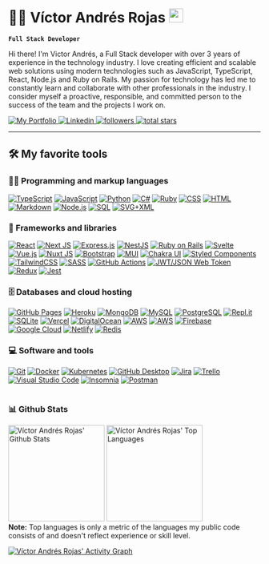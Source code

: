 # 🧑‍💻 Víctor Andrés Rojas <img src="https://media.giphy.com/media/hvRJCLFzcasrR4ia7z/giphy.gif" width="28">

**`Full Stack Developer`**

Hi there! I'm Victor Andrés, a Full Stack developer with over 3 years of experience in the technology industry. I love creating efficient and scalable web solutions using modern technologies such as JavaScript, TypeScript, React, Node.js and Ruby on Rails. My passion for technology has led me to constantly learn and collaborate with other professionals in the industry. I consider myself a proactive, responsible, and committed person to the success of the team and the projects I work on.

   <p align="left" target="_blank">
    <a href="https://www.victorandresrojas.com">
        <img alt="My Portfolio" title="Víctor Andrés Rojas Portfolio" src="https://custom-icon-badges.demolab.com/badge/-My%20Portfolio-3A7CA5?style=for-the-badge&logoColor=white&logo=victorandresrojasportfolio"/>
    </a>
    <a href="https://www.linkedin.com/in/victorandresrojas" target="_blank">
        <img src="https://img.shields.io/badge/-LinkedIn-%230077B5?style=for-the-badge&logo=linkedin&logoColor=white"
        alt="Linkedin" title="My Linkedin profile">
    </a>
    <a href="https://github.com/victand98?tab=followers">
        <img alt="followers" title="Follow me on Github" src="https://custom-icon-badges.demolab.com/github/followers/victand98?color=236ad3&labelColor=1155ba&style=for-the-badge&logo=person-add&label=Follow&logoColor=white"/>
    </a>
    <a href="https://github.com/victand98?tab=repositories&sort=stargazers">
        <img alt="total stars" title="Total stars on GitHub" src="https://custom-icon-badges.demolab.com/github/stars/victand98?color=55960c&style=for-the-badge&labelColor=488207&logo=star"/>
    </a>
   </p>

---

## 🛠️ My favorite tools

### 👨‍💻 Programming and markup languages

<p>
    <a href="https://github.com/search?q=user%3Avictand98+language%3AtypeScript"><img alt="TypeScript" src="https://img.shields.io/badge/TypeScript-007ACC.svg?logo=typescript&logoColor=white"></a>
    <a href="https://github.com/search?q=user%3Avictand98+language%3Ajavascript"><img alt="JavaScript" src="https://img.shields.io/badge/JavaScript-F7DF1E.svg?logo=javascript&logoColor=black"></a>
    <a href="https://github.com/search?q=user%3Avictand98+language%3Apython"><img alt="Python" src="https://img.shields.io/badge/Python-3776AB.svg?logo=python&logoColor=white"></a>
    <a href="https://github.com/search?q=user%3Avictand98+language%3AC%23"><img alt="C#" src="https://img.shields.io/badge/C%23-9b4993.svg?logo=csharp&logoColor=white"></a>
    <a href="https://github.com/search?q=user%3Avictand98+language%3Aruby"><img alt="Ruby" src="https://img.shields.io/badge/Ruby-820C02.svg?logo=ruby&logoColor=white"></a>
    <a href="https://github.com/search?q=user%3Avictand98+language%3Acss"><img alt="CSS" src="https://img.shields.io/badge/CSS-1572B6.svg?logo=css3&logoColor=white"></a>
    <a href="https://github.com/search?q=user%3Avictand98+language%3Ahtml"><img alt="HTML" src="https://img.shields.io/badge/HTML-E34F26.svg?logo=html5&logoColor=white"></a>
    <a href="https://github.com/search?q=user%3Avictand98+language%3Amarkdown"><img alt="Markdown" src="https://img.shields.io/badge/Markdown-000000.svg?logo=markdown&logoColor=white"></a>
    <a href="https://github.com/search?q=user%3Avictand98+language%3Ajavascript"><img alt="Node.js" src="https://img.shields.io/badge/Node.js-43853D.svg?logo=node.js&logoColor=white"></a>
    <a href="https://github.com/search?q=user%3Avictand98+language%3Asql"><img alt="SQL" src="https://custom-icon-badges.demolab.com/badge/SQL-025E8C.svg?logo=database&logoColor=white"></a>
    <a href="https://github.com/search?q=user%3Avictand98+language%3Asvg"><img alt="SVG+XML" src="https://img.shields.io/badge/SVG%2BXML-e0982c.svg?logo=svg&logoColor=white"></a>
</p>

### 🧰 Frameworks and libraries

<p>
    <a href="#"><img alt="React" src="https://img.shields.io/badge/React-20232a.svg?logo=react&logoColor=%2361DAFB"></a>
    <a href="#"><img alt="Next JS" src="https://img.shields.io/badge/Next-black?logo=next.js&logoColor=white"></a>
    <a href="#"><img alt="Express.js" src="https://img.shields.io/badge/Express.js-404d59.svg?logo=express&logoColor=white"></a>
    <a href="#"><img alt="NestJS" src="https://img.shields.io/badge/NestJS-EA2845.svg?logo=nestjs&logoColor=white"></a>
    <a href="#"><img alt="Ruby on Rails" src="https://img.shields.io/badge/Ruby%20on%20Rails-D30001.svg?logo=rubyonrails&logoColor=white"></a>
    <a href="#"><img alt="Svelte" src="https://img.shields.io/badge/svelte-%23f1413d.svg?&logo=svelte&logoColor=white"></a>
    <a href="#"><img alt="Vue.js" src="https://img.shields.io/badge/Vue.js-%2335495e.svg?logo=vuedotjs&logoColor=%234FC08D"></a>
    <a href="#"><img alt="Nuxt JS" src="https://img.shields.io/badge/Nuxt-002E3B?logo=nuxtdotjs&logoColor=#00DC82"></a>
    <a href="#"><img alt="Bootstrap" src="https://img.shields.io/badge/Bootstrap-7952B3.svg?logo=bootstrap&logoColor=white"></a>
    <a href="#"><img alt="MUI" src="https://img.shields.io/badge/MUI-%230081CB.svg?logo=mui&logoColor=white"></a>
    <a href="#"><img alt="Chakra UI" src="https://img.shields.io/badge/chakra-%234ED1C5.svg?logo=chakraui&logoColor=white"></a>
    <a href="#"><img alt="Styled Components" src="https://img.shields.io/badge/styled--components-DB7093?logo=styled-components&logoColor=white"></a>
    <a href="#"><img alt="TailwindCSS" src="https://img.shields.io/badge/tailwindcss-%2338B2AC.svg?&logo=tailwind-css&logoColor=white"></a>
    <a href="#"><img alt="SASS" src="https://img.shields.io/badge/SASS-hotpink.svg?logo=SASS&logoColor=white"></a>
    <a href="#"><img alt="GitHub Actions" src="https://img.shields.io/badge/GitHub%20Actions-2671E5.svg?logo=github%20actions&logoColor=white"></a>
    <a href="#"><img alt="JWT/JSON Web Token" src="https://img.shields.io/badge/JWT-black?logo=JSON%20web%20tokens"></a>
    <a href="#"><img alt="Redux" src="https://img.shields.io/badge/redux-%23593d88.svg?logo=redux&logoColor=white"></a>
    <a href="#"><img alt="Jest" src="https://img.shields.io/badge/-jest-%23C21325?logo=jest&logoColor=white"></a>
</p>

### 🗄️ Databases and cloud hosting

<p>
    <a href="#"><img alt="GitHub Pages" src="https://img.shields.io/badge/GitHub%20Pages-327FC7.svg?logo=github&logoColor=white"></a>
    <a href="#"><img alt="Heroku" src="https://img.shields.io/badge/Heroku-430098.svg?logo=heroku&logoColor=white"></a>
    <a href="#"><img alt="MongoDB" src ="https://img.shields.io/badge/MongoDB-4ea94b.svg?logo=mongodb&logoColor=white"></a>
    <a href="#"><img alt="MySQL" src="https://img.shields.io/badge/MySQL-00f.svg?logo=mysql&logoColor=white"></a>
    <a href="#"><img alt="PostgreSQL" src ="https://img.shields.io/badge/PostgreSQL-316192.svg?logo=postgresql&logoColor=white"></a>
    <a href="#"><img alt="Repl.it" src="https://img.shields.io/badge/Repl.it-0D101E.svg?logo=Replit&logoColor=white"></a>
    <a href="#"><img alt="SQLite" src ="https://img.shields.io/badge/SQLite-07405e.svg?logo=sqlite&logoColor=white"></a>
    <a href="#"><img alt="Vercel" src="https://img.shields.io/badge/Vercel-000000.svg?logo=vercel&logoColor=white"></a>
    <a href="#"><img alt="DigitalOcean" src="https://img.shields.io/badge/DigitalOcean-%230167ff.svg?logo=digitalOcean&logoColor=white"></a>
    <a href="#"><img alt="AWS" src="https://img.shields.io/badge/AWS-232F3E.svg?logo=amazonaws&logoColor=white"></a>
    <a href="#"><img alt="AWS" src="https://img.shields.io/badge/Microsoft%20Azure-0078D4.svg?logo=microsoftazure&logoColor=white"></a>
    <a href="#"><img alt="Firebase" src="https://img.shields.io/badge/firebase-%23039BE5.svg?logo=firebase"></a>
    <a href="#"><img alt="Google Cloud" src="https://img.shields.io/badge/GoogleCloud-%234285F4.svg?logo=google-cloud&logoColor=white"></a>
    <a href="#"><img alt="Netlify" src="https://img.shields.io/badge/netlify-%23000000.svg?logo=netlify&logoColor=#00C7B7"></a>
    <a href="#"><img alt="Redis" src="https://img.shields.io/badge/redis-%23DD0031.svg?logo=redis&logoColor=white"></a>
</p>

### 💻 Software and tools

<p>
    <a href="#"><img alt="Git" src="https://img.shields.io/badge/Git-F05033.svg?logo=git&logoColor=white"></a>
    <a href="#"><img alt="Docker" src="https://img.shields.io/badge/docker-%230db7ed.svg?logo=docker&logoColor=white"></a>
    <a href="#"><img alt="Kubernetes" src="https://img.shields.io/badge/kubernetes-%23326ce5.svg?logo=kubernetes&logoColor=white"></a>
    <a href="#"><img alt="GitHub Desktop" src="https://img.shields.io/badge/GitHub%20Desktop-8034A9.svg?logo=github&logoColor=white"></a>
    <a href="#"><img alt="Jira" src="https://img.shields.io/badge/jira-%230A0FFF.svg?logo=jira&logoColor=white"></a>
    <a href="#"><img alt="Trello" src="https://img.shields.io/badge/Trello-%23026AA7.svg?logo=Trello&logoColor=white"></a>
    <a href="#"><img alt="Visual Studio Code" src="https://img.shields.io/badge/Visual%20Studio%20Code-0078d7.svg?logo=visual-studio-code&logoColor=white"></a>
    <a href="#"><img alt="Insomnia" src="https://img.shields.io/badge/Insomnia-black?logo=insomnia&logoColor=5849BE"></a>
    <a href="#"><img alt="Postman" src="https://img.shields.io/badge/Postman-FF6C37?logo=postman&logoColor=white"></a>
</p>

#

### 📊 Github Stats

<!-- https://github.com/anuraghazra/github-readme-stats -->

<a href="https://github.com/anuraghazra/github-readme-stats"><img alt="Víctor Andrés Rojas' Github Stats" src="https://denvercoder1-github-readme-stats.vercel.app/api/?username=victand98&show_icons=true&include_all_commits=true&count_private=true&theme=react&hide_border=true&bg_color=1F222E&title_color=F85D7F&icon_color=F8D866" height="192px"/></a>
<a href="https://github.com/anuraghazra/github-readme-stats"><img alt="Víctor Andrés Rojas' Top Languages" src="https://github-readme-stats.vercel.app/api/top-langs/?username=victand98&langs_count=8&layout=compact&theme=react&hide_border=true&bg_color=1F222E&title_color=F85D7F&icon_color=F8D866&hide=Jupyter%20Notebook" height="192px"/></a>
<br/>
<b>Note:</b> Top languages is only a metric of the languages my public code consists of and doesn't reflect experience or skill level.

<!-- https://github.com/ashutosh00710/github-readme-activity-graph -->

<a href="https://github.com/ashutosh00710/github-readme-activity-graph"><img alt="Víctor Andrés Rojas' Activity Graph" src="https://github-readme-activity-graph.vercel.app/graph/?username=victand98&bg_color=1F222E&color=F8D866&line=F85D7F&point=FFFFFF&hide_border=true" /></a>
